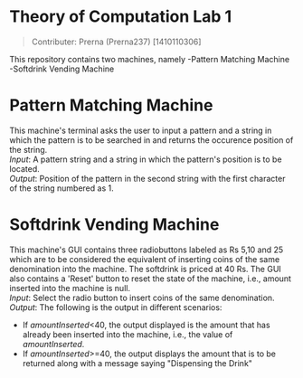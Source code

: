 # Theory of Computation Lab 1 
>Contributer: Prerna (Prerna237) [1410110306]

This repository contains two machines, namely
  -Pattern Matching Machine
  -Softdrink Vending Machine

# Pattern Matching Machine
This machine's terminal asks the user to input a pattern and a string in which the pattern is to be searched in and returns the occurence position of the string.  
*Input*: A pattern string and a string in which the pattern's position is to be located.  
*Output*: Position of the pattern in the second string with the first character of the string numbered as 1.
# Softdrink Vending Machine
This machine's GUI contains three radiobuttons labeled as Rs 5,10 and 25 which are to be considered the equivalent of inserting coins of the same denomination into the machine. The softdrink is priced at 40 Rs. The GUI also contains a 'Reset' button to reset the state of the machine, i.e., amount inserted into the machine is null.  
*Input*: Select the radio button to insert coins of the same denomination.  
*Output*: The following is the output in different scenarios:  
* If *amountInserted*<40, the output displayed is the amount that has already been inserted into the machine, i.e., the value of *amountInserted*.  
* If *amountInserted*>=40, the output displays the amount that is to be returned along with a message saying "Dispensing the Drink"
